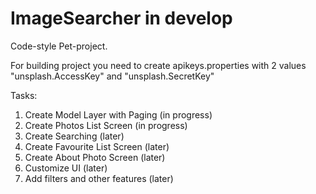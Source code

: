# ImageSearcher in develop

Code-style Pet-project.

For building project you need to create apikeys.properties with 2 values "unsplash.AccessKey" and "unsplash.SecretKey"

Tasks:
1) Create Model Layer with Paging (in progress)
2) Create Photos List Screen (in progress)
3) Create Searching (later)
4) Create Favourite List Screen (later)
5) Create About Photo Screen (later)
6) Customize UI (later)
7) Add filters and other features (later)